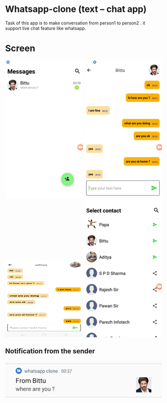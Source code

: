 # Whatsapp-clone (text – chat app)
Task of this app is to make conversation from person1 to person2 . it support live chat feature like whatsapp.

# Screen 
<img src="images/home.jpeg" alt="Your image title" width="250"/>   <img src="images/person_1.jpeg" alt="Your image title" width="250"/>  <img src="images/person_2.jpeg" alt="Your image title" width="250" height="250"/>  <img src="images/contacts.jpeg" alt="Your image title" width="250"/>


## Notification from the sender 
![](images/notif.jpeg) &nbsp;
